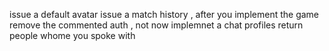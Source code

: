 issue a default avatar
issue a match history , after you implement the game
remove the commented auth , not now
implemnet a chat profiles return people whome you spoke with